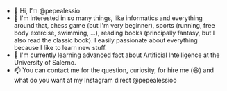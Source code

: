 - 👋 Hi, I’m @pepealessio
- 👀 I'm interested in so many things, like informatics and everything around that, chess game (but I'm very beginner), sports (running, free body exercise, swimming, ...), reading books (principally fantasy, but I also read the classic book). I easily passionate about everything because I like to learn new stuff.
- 🌱 I'm currently learning advanced fact about Artificial Intelligence at the University of Salerno.
- 📫 You can contact me for the question, curiosity, for hire me (:laughing:) and what do you want at my Instagram direct @pepealessioo

<!---
pepealessio/pepealessio is a ✨ special ✨ repository because its `README.md` (this file) appears on your GitHub profile.
You can click the Preview link to take a look at your changes.
--->
